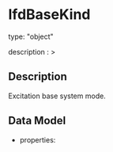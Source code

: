 # IfdBaseKind
type: "object"
description : >
## Description
Excitation base system mode.

## Data Model
  - properties:
